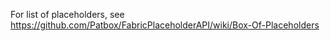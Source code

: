 For list of placeholders, see https://github.com/Patbox/FabricPlaceholderAPI/wiki/Box-Of-Placeholders